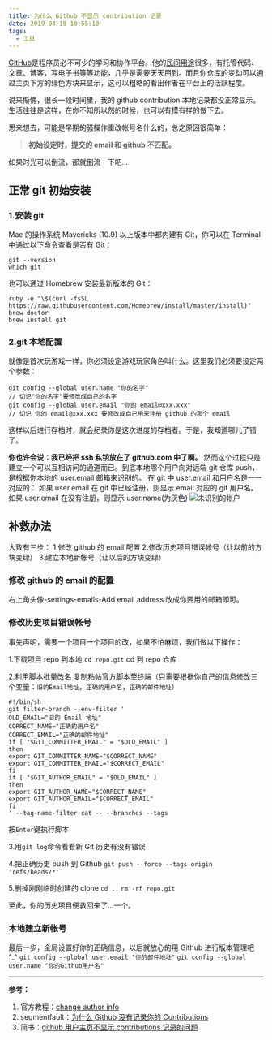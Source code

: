 ```yaml
---
title: 为什么 Github 不显示 contribution 记录
date: 2019-04-18 10:55:10
tags:
  - 工具
---
```


[GitHub](https://zh.wikipedia.org/wiki/GitHub)是程序员必不可少的学习和协作平台。他的[民间用途](http://www.longtask.net/2017/12/05/github-innovation/)很多，有托管代码、文章、博客，写电子书等等功能，几乎是需要天天用到。而且你仓库的变动可以通过主页下方的绿色方块来显示，这可以粗略的看出作者在平台上的活跃程度。

说来惭愧，很长一段时间里，我的 github contribution 本地记录都没正常显示。生活往往是这样，在你不知所以然的时候，也可以有模有样的做下去。

思来想去，可能是早期的骚操作重改帐号名什么的，总之原因很简单：

> **初始设定时，提交的 email 和 github 不匹配。**

如果时光可以倒流，那就倒流一下吧...

## 正常 git 初始安装

### 1.安装 git

Mac 的操作系统 Mavericks (10.9) 以上版本中都内建有 Git，你可以在 Terminal 中通过以下命令查看是否有 Git：

```
git --version
which git
```

也可以通过 Homebrew 安装最新版本的 Git：

```
ruby -e "\$(curl -fsSL https://raw.githubusercontent.com/Homebrew/install/master/install)"
brew doctor
brew install git
```

### 2.git 本地配置

就像是首次玩游戏一样，你必须设定游戏玩家角色叫什么。这里我们必须要设定两个参数：

```
git config --global user.name "你的名字"
// 切记"你的名字"要修改成自己的名字
git config --global user.email "你的 email@xxx.xxx"
// 切记 你的 email@xxx.xxx 要修改成自己用来注册 github 的那个 email
```

这样以后进行存档时，就会纪录你是这次进度的存档者。于是，我知道哪儿了错了。

**你也许会说：我已经把 ssh 私钥放在了 github.com 中了啊。**
然而这个过程只是建立一个可以互相访问的通道而已。到底本地哪个用户向对远端 git 仓库 push，是根据你本地的 user.email 邮箱来识别的。
在 git 中 user.email 和用户名是一一对应的：
如果 user.email 在 git 中已经注册，则显示 email 对应的 git 用户名。
如果 user.email 在没有注册，则显示 user.name(为灰色)
![未识别的帐户](https://ws3.sinaimg.cn/large/006tNc79gy1g26lrvcxm3j31ac0fsdhz.jpg)

## 补救办法

大致有三步： 1.修改 github 的 email 配置 2.修改历史项目错误帐号（让以前的方块变绿） 3.建立本地新帐号（让以后的方块变绿）

### 修改 github 的 email 的配置

右上角头像-settings-emails-Add email address
改成你要用的邮箱即可。

### 修改历史项目错误帐号

事先声明，需要一个项目一个项目的改，如果不怕麻烦，我们做以下操作：

1.下载项目 repo 到本地
`cd repo.git`
cd 到 repo 仓库

2.利用脚本批量改名
复制粘帖官方脚本至终端（只需要根据你自己的信息修改三个变量：`旧的Email地址`，`正确的用户名`，`正确的邮件地址`）

```
#!/bin/sh
git filter-branch --env-filter '
OLD_EMAIL="旧的 Email 地址"
CORRECT_NAME="正确的用户名"
CORRECT_EMAIL="正确的邮件地址"
if [ "$GIT_COMMITTER_EMAIL" = "$OLD_EMAIL" ]
then
export GIT_COMMITTER_NAME="$CORRECT_NAME"
export GIT_COMMITTER_EMAIL="$CORRECT_EMAIL"
fi
if [ "$GIT_AUTHOR_EMAIL" = "$OLD_EMAIL" ]
then
export GIT_AUTHOR_NAME="$CORRECT_NAME"
export GIT_AUTHOR_EMAIL="$CORRECT_EMAIL"
fi
' --tag-name-filter cat -- --branches --tags
```

按`Enter`键执行脚本

3.用`git log`命令看看新 Git 历史有没有错误

4.把正确历史 push 到 Github
`git push --force --tags origin 'refs/heads/*'`

5.删掉刚刚临时创建的 clone
`cd ..`
`rm -rf repo.git`

至此，你的历史项目便救回来了...一个。

### 本地建立新帐号

最后一步，全局设置好你的正确信息，以后就放心的用 Github 进行版本管理吧 ^\_^
`git config --global user.email "你的邮件地址"`
`git config --global user.name "你的Github用户名"`

---

**参考：**

1. 官方教程：[change author info](https://help.github.com/en/articles/changing-author-info)
2. segmentfault：[为什么 Github 没有记录你的 Contributions](https://segmentfault.com/a/1190000004318632)
3. 简书：[github 用户主页不显示 contributions 记录的问题](https://www.jianshu.com/p/82ee1c341456)
